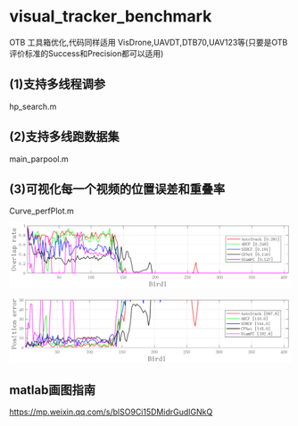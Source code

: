 # visual_tracker_benchmark
OTB 工具箱优化,代码同样适用 VisDrone,UAVDT,DTB70,UAV123等(只要是OTB评价标准的Success和Precision都可以适用)

## (1)支持多线程调参
hp_search.m

## (2)支持多线跑数据集
main_parpool.m

## (3)可视化每一个视频的位置误差和重叠率
Curve_perfPlot.m

![image](https://github.com/HonglinChu/visual_tracker_benchmark/blob/master/O-Bird1.png)

![image](https://github.com/HonglinChu/visual_tracker_benchmark/blob/master/E-Bird1.png)

## matlab画图指南
https://mp.weixin.qq.com/s/blSO9Ci15DMidrGudIGNkQ
